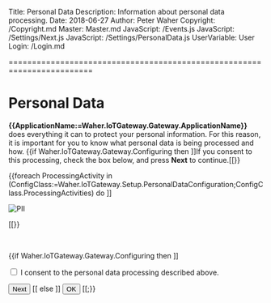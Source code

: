 ﻿Title: Personal Data
Description: Information about personal data processing.
Date: 2018-06-27
Author: Peter Waher
Copyright: /Copyright.md
Master: Master.md
JavaScript: /Events.js
JavaScript: /Settings/Next.js
JavaScript: /Settings/PersonalData.js
UserVariable: User
Login: /Login.md


========================================================================

Personal Data
=============================

<form>

**{{ApplicationName:=Waher.IoTGateway.Gateway.ApplicationName}}** does everything it can to protect your personal information. For this reason,
it is important for you to know what personal data is being processed and how. 
{{if Waher.IoTGateway.Gateway.Configuring then ]]If you consent to this processing, check the box below, and press **Next** to continue.[[}}

{{foreach ProcessingActivity in (ConfigClass:=Waher.IoTGateway.Setup.PersonalDataConfiguration;ConfigClass.ProcessingActivities) do ]]

![PII](PersonalData/((ProcessingActivity.TransparentInformationMarkdownFileName)))

[[}}

<br/>

{{if Waher.IoTGateway.Gateway.Configuring then ]]
<p>
<input type="checkbox" name="Consent" id="Consent" ((Config:=ConfigClass.Instance;Config.Consented ? "checked" : "")) onclick="ConsentClicked()"/>
<label for="Consent" title="Check this checkbox if you consent to the personal data processing described above.">I consent to the personal data processing described above.</label>
</p>
<button id='NextButton' type='button' onclick='Next()' style='display:((Config.Consented ? "inline-block" : "none"))'>Next</button>
[[ else ]]
<button id='OkButton' type='button' onclick='Ok()'>OK</button>
[[;}}

</form>
